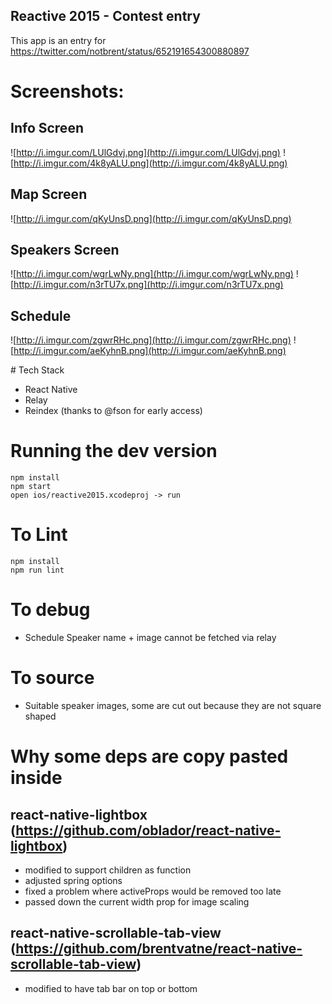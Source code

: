 ## Reactive 2015 - Contest entry
This app is an entry for https://twitter.com/notbrent/status/652191654300880897


# Screenshots:

## Info Screen
![http://i.imgur.com/LUlGdvj.png](http://i.imgur.com/LUlGdvj.png)
![http://i.imgur.com/4k8yALU.png](http://i.imgur.com/4k8yALU.png)

## Map Screen
![http://i.imgur.com/qKyUnsD.png](http://i.imgur.com/qKyUnsD.png)

## Speakers Screen
![http://i.imgur.com/wgrLwNy.png](http://i.imgur.com/wgrLwNy.png)
![http://i.imgur.com/n3rTU7x.png](http://i.imgur.com/n3rTU7x.png)

## Schedule
![http://i.imgur.com/zgwrRHc.png](http://i.imgur.com/zgwrRHc.png)
![http://i.imgur.com/aeKyhnB.png](http://i.imgur.com/aeKyhnB.png)

# Tech Stack
* React Native
* Relay
* Reindex (thanks to @fson for early access)

# Running the dev version
```
npm install
npm start
open ios/reactive2015.xcodeproj -> run
```
# To Lint
```
npm install
npm run lint
```

# To debug
* Schedule Speaker name + image cannot be fetched via relay

# To source
* Suitable speaker images, some are cut out because they are not square shaped

# Why some deps are copy pasted inside

## react-native-lightbox (https://github.com/oblador/react-native-lightbox)
* modified to support children as function
* adjusted spring options
* fixed a problem where activeProps would be removed too late
* passed down the current width prop for image scaling

## react-native-scrollable-tab-view (https://github.com/brentvatne/react-native-scrollable-tab-view)
* modified to have tab bar on top or bottom
